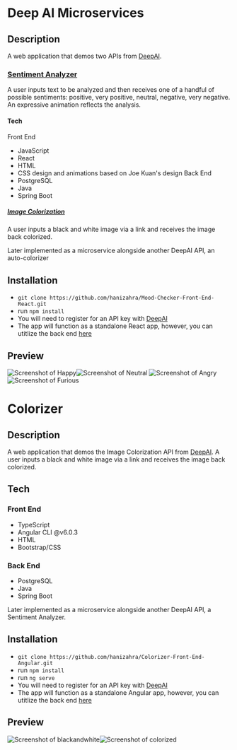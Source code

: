 # Deep AI Microservices

## Description
A web application that demos two APIs from [DeepAI](https://deepai.org/api-docs/).

### [Sentiment Analyzer](https://deepai.org/api-docs/#sentiment-analysis)
A user inputs text to be analyzed and then receives one of a handful of possible sentiments: positive, very positive, neutral, negative, very negative. An expressive animation reflects the analysis. 

#### Tech
Front End
* JavaScript
* React
* HTML
* CSS design and animations based on Joe Kuan's design
Back End
* PostgreSQL
* Java
* Spring Boot



##### [Image Colorization](https://deepai.org/api-docs/#image-colorization)
A user inputs a black and white image via a link and receives the image back colorized.




Later implemented as a microservice alongside another DeepAI API, an auto-colorizer

## Installation
* `git clone https://github.com/hanizahra/Mood-Checker-Front-End-React.git`
* run `npm install`
* You will need to register for an API key with [DeepAI](https://deepai.org/)
* The app will function as a standalone React app, however, you can utitlize the back end [here](https://github.com/hanizahra/Mood-Checker-Back-End-Spring)

## Preview
![Screenshot of Happy](/public/happy.png "Screenshot")![Screenshot of Neutral](/public/neutral.png "Screenshot")
![Screenshot of Angry](/public/angry.png "Screenshot")![Screenshot of Furious](/public/furious.png "Screenshot")





# Colorizer

## Description
A web application that demos the Image Colorization API from [DeepAI](https://deepai.org/api-docs/#image-colorization). A user inputs a black and white image via a link and receives the image back colorized.

## Tech
### Front End
* TypeScript
* Angular CLI @v6.0.3
* HTML
* Bootstrap/CSS
### Back End
* PostgreSQL
* Java
* Spring Boot

Later implemented as a microservice alongside another DeepAI API, a Sentiment Analyzer.

## Installation
* `git clone https://github.com/hanizahra/Colorizer-Front-End-Angular.git`
* run `npm install`
* run `ng serve`
* You will need to register for an API key with [DeepAI](https://deepai.org/)
* The app will function as a standalone Angular app, however, you can utitlize the back end [here](https://github.com/hanizahra/Colorizer-Back-End-Springboot.git)

## Preview
![Screenshot of blackandwhite](/images/colorizer1.png "Screenshot")![Screenshot of colorized](/images/colorizer2.png "Screenshot")
